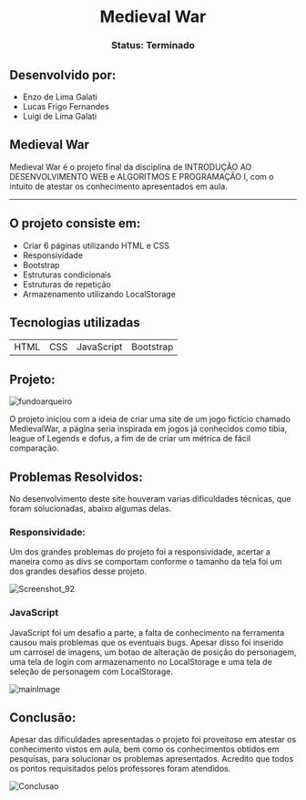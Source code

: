 
<h1 align="center">Medieval War</h1>

<h3 align="center">Status: Terminado </h3>

## Desenvolvido por:

* Enzo de Lima Galati
* Lucas Frigo Fernandes
* Luigi de Lima Galati


## Medieval War
<p>Medieval War é o projeto final da disciplina de INTRODUÇÃO AO DESENVOLVIMENTO WEB e ALGORITMOS E PROGRAMAÇÃO I,
com o intuito de atestar os conhecimento apresentados em aula.</p>
<hr>

## O projeto consiste em:

* Criar 6 páginas utilizando HTML e CSS
* Responsividade
* Bootstrap
* Estruturas condicionais
* Estruturas de repetição
* Armazenamento utilizando LocalStorage


## Tecnologias utilizadas

<table>
  <tr>
    <td>HTML</td>
    <td>CSS</td>
    <td>JavaScript</td>
    <td>Bootstrap</td>
  </tr>
</table>

## Projeto:

![fundoarqueiro](https://user-images.githubusercontent.com/90639791/146418504-dd949b41-282b-442b-80c2-c613670aa8b9.jpg)

 <p> O projeto iniciou com a ideia de criar uma site de um jogo fictício chamado MedievalWar, a página seria inspirada em jogos já conhecidos como tibia, league of Legends e dofus, a fim de de criar um métrica de fácil comparação.</p>
 
 
 ## Problemas Resolvidos:
 
  <p> No desenvolvimento deste site houveram varias dificuldades técnicas, que foram solucionadas, abaixo algumas delas. </p>
  
 ### Responsividade:
 
 <p>Um dos grandes problemas do projeto foi a responsividade, acertar a maneira como as divs se comportam conforme o tamanho da tela foi um dos grandes desafios desse projeto.</p>
  
  
![Screenshot_92](https://user-images.githubusercontent.com/90639791/146423865-2cabebca-2ab6-400d-bf4f-bf5e73a870fd.png)


### JavaScript

<p> JavaScript foi um desafio a parte, a falta de conhecimento na ferramenta causou mais problemas que os eventuais bugs. Apesar disso foi inserido um carrosel de imagens, um botao de alteração de posição do personagem, uma tela de login com armazenamento no LocalStorage e uma tela de seleção de personagem com LocalStorage. </p>


![mainImage](https://user-images.githubusercontent.com/90639791/146427629-72fa6f26-7591-4e29-8668-2576628f088d.png)

## Conclusão:

<p> Apesar das dificuldades apresentadas o projeto foi proveitoso em atestar os conhecimento vistos em aula, bem como os conhecimentos obtidos em pesquisas, para solucionar os problemas apresentados. Acredito que todos os pontos requisitados pelos professores foram atendidos.</p>

  ![Conclusao](https://user-images.githubusercontent.com/90639791/146432152-8a04385f-c2e7-4e4c-8966-c88ec0718de7.png)
